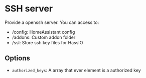 # SSH server
Provide a openssh server. You can access to:
- /config: HomeAssistant config
- /addons: Custom addon folder
- /ssl: Store ssh key files for HassIO

## Options

- `authorized_keys`: A array that ever element is a authorized key
